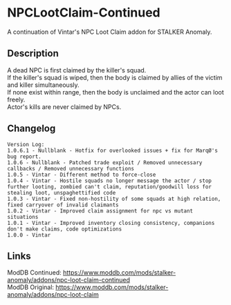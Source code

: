 # NPCLootClaim-Continued
A continuation of Vintar's NPC Loot Claim addon for STALKER Anomaly.
  
## Description
A dead NPC is first claimed by the killer's squad.  
If the killer's squad is wiped, then the body is claimed by allies of the victim and killer simultaneously.  
If none exist within range, then the body is unclaimed and the actor can loot freely.  
Actor's kills are never claimed by NPCs.  
  
## Changelog
```
Version Log:
1.0.6.1 - Nullblank - Hotfix for overlooked issues + fix for MarqØ's bug report.
1.0.6 - Nullblank - Patched trade exploit / Removed unnecessary callbacks / Removed unnecessary functions
1.0.5 - Vintar - Different method to force-close
1.0.4 - Vintar - Hostile squads no longer message the actor / stop further looting, zombied can't claim, reputation/goodwill loss for stealing loot, unspaghettified code
1.0.3 - Vintar - Fixed non-hostility of some squads at high relation, fixed carryover of invalid claimants
1.0.2 - Vintar - Improved claim assignment for npc vs mutant situations
1.0.1 - Vintar - Improved inventory closing consistency, companions don't make claims, code optimizations
1.0.0 - Vintar
```
  
## Links
ModDB Continued: https://www.moddb.com/mods/stalker-anomaly/addons/npc-loot-claim-continued  
ModDB Original:  https://www.moddb.com/mods/stalker-anomaly/addons/npc-loot-claim
